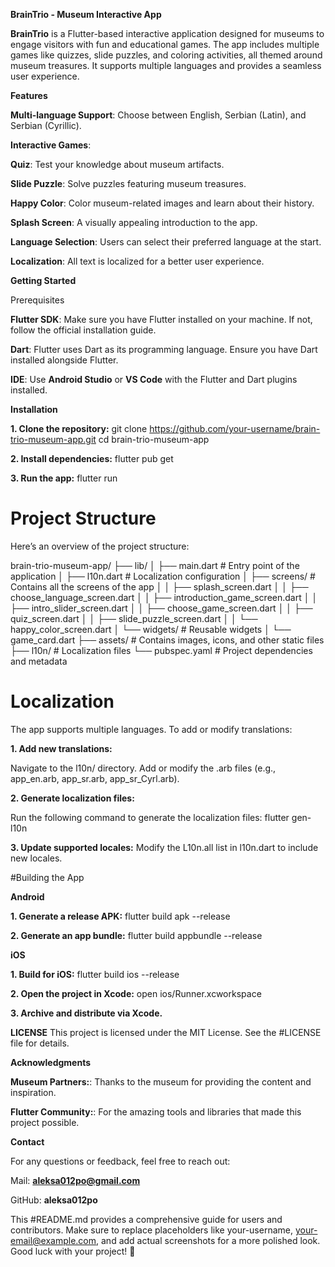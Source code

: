 **BrainTrio - Museum Interactive App**

**BrainTrio** is a Flutter-based interactive application designed for museums to engage visitors with fun and educational games. The app includes multiple games like quizzes, slide puzzles, and coloring activities, all themed around museum treasures. It supports multiple languages and provides a seamless user experience.

**Features**

**Multi-language Support**: Choose between English, Serbian (Latin), and Serbian (Cyrillic).

**Interactive Games**:

**Quiz**: Test your knowledge about museum artifacts.

**Slide Puzzle**: Solve puzzles featuring museum treasures.

**Happy Color**: Color museum-related images and learn about their history.

**Splash Screen**: A visually appealing introduction to the app.

**Language Selection**: Users can select their preferred language at the start.

**Localization**: All text is localized for a better user experience.

**Getting Started**

Prerequisites

**Flutter SDK**: Make sure you have Flutter installed on your machine. If not, follow the official installation guide.

**Dart**: Flutter uses Dart as its programming language. Ensure you have Dart installed alongside Flutter.

**IDE**: Use **Android Studio** or **VS Code** with the Flutter and Dart plugins installed.

**Installation**

**1. Clone the repository:**
git clone https://github.com/your-username/brain-trio-museum-app.git
cd brain-trio-museum-app

**2. Install dependencies:**
flutter pub get

**3. Run the app:**
flutter run

# Project Structure

Here’s an overview of the project structure:

brain-trio-museum-app/
├── lib/
│   ├── main.dart              # Entry point of the application
│   ├── l10n.dart              # Localization configuration
│   ├── screens/               # Contains all the screens of the app
│   │   ├── splash_screen.dart
│   │   ├── choose_language_screen.dart
│   │   ├── introduction_game_screen.dart
│   │   ├── intro_slider_screen.dart
│   │   ├── choose_game_screen.dart
│   │   ├── quiz_screen.dart
│   │   ├── slide_puzzle_screen.dart
│   │   └── happy_color_screen.dart
│   └── widgets/               # Reusable widgets
│       └── game_card.dart
├── assets/                    # Contains images, icons, and other static files
├── l10n/                      # Localization files
└── pubspec.yaml               # Project dependencies and metadata

# Localization

The app supports multiple languages. To add or modify translations:

**1. Add new translations:**

Navigate to the l10n/ directory.
Add or modify the .arb files (e.g., app_en.arb, app_sr.arb, app_sr_Cyrl.arb).

**2. Generate localization files:**
   
Run the following command to generate the localization files:
flutter gen-l10n

**3. Update supported locales:**
Modify the L10n.all list in l10n.dart to include new locales.

#Building the App

**Android**

**1. Generate a release APK:**
flutter build apk --release

**2. Generate an app bundle:**
flutter build appbundle --release

**iOS**

**1. Build for iOS:**
flutter build ios --release

**2. Open the project in Xcode:**
open ios/Runner.xcworkspace

**3. Archive and distribute via Xcode.**

**LICENSE**
This project is licensed under the MIT License. See the #LICENSE file for details.

**Acknowledgments**

**Museum Partners:**: Thanks to the museum for providing the content and inspiration.

**Flutter Community:**: For the amazing tools and libraries that made this project possible.

**Contact**

For any questions or feedback, feel free to reach out:

Mail: **aleksa012po@gmail.com**

GitHub: **aleksa012po**

This #README.md provides a comprehensive guide for users and contributors. Make sure to replace placeholders like your-username, your-email@example.com, and add actual screenshots for a more polished look. Good luck with your project! 🚀
